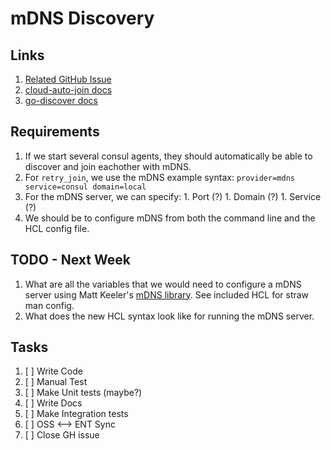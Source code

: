 # mDNS Discovery

## Links
1. [Related GitHub Issue](https://github.com/hashicorp/consul/issues/6666)
1. [cloud-auto-join docs](https://developer.hashicorp.com/consul/docs/install/cloud-auto-join)
1. [go-discover docs](https://github.com/hashicorp/go-discover)

## Requirements
1. If we start several consul agents, they should automatically be able to discover and join eachother with mDNS.
1. For `retry_join`, we use the mDNS example syntax: `provider=mdns service=consul domain=local`
1. For the mDNS server, we can specify:
        1. Port (?)
        1. Domain (?)
        1. Service (?)
1. We should be to configure mDNS from both the command line and the HCL config file.

## TODO - Next Week
1. What are all the variables that we would need to configure a mDNS server using Matt Keeler's [mDNS library](https://pkg.go.dev/github.com/hashicorp/mdns#section-readme).
See included HCL for straw man config.
1. What does the new HCL syntax look like for running the mDNS server.

## Tasks
1. [ ] Write Code
1. [ ] Manual Test
1. [ ] Make Unit tests (maybe?)
1. [ ] Write Docs
1. [ ] Make Integration tests
1. [ ] OSS <--> ENT Sync
1. [ ] Close GH issue
